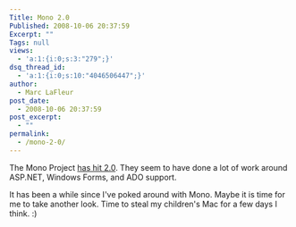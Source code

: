 ```yaml
---
Title: Mono 2.0
Published: 2008-10-06 20:37:59
Excerpt: ""
Tags: null
views:
  - 'a:1:{i:0;s:3:"279";}'
dsq_thread_id:
  - 'a:1:{i:0;s:10:"4046506447";}'
author:
  - Marc LaFleur
post_date:
  - 2008-10-06 20:37:59
post_excerpt:
  - ""
permalink:
  - /mono-2-0/
---
```

<p>The Mono Project <a href="http://www.mono-project.com/news/archive/2008/Oct-06.html" target="_blank">has hit 2.0</a>. They seem to have done a lot of work around ASP.NET, Windows Forms, and ADO support. </p>  <p>It has been a while since I've poked around with Mono. Maybe it is time for me to take another look. Time to steal my children's Mac for a few days I think. :)</p>
